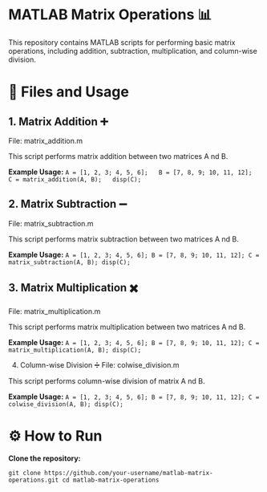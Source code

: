 # MATLAB Matrix Operations 📊
This repository contains MATLAB scripts for performing basic matrix operations, including addition, subtraction, multiplication, and column-wise division.

# 📂 Files and Usage
## 1. Matrix Addition ➕
File: matrix_addition.m

This script performs matrix addition between two matrices A nd B.

**Example Usage:**
`A = [1, 2, 3; 4, 5, 6];  
B = [7, 8, 9; 10, 11, 12];  
C = matrix_addition(A, B);  
disp(C);`

## 2. Matrix Subtraction ➖
File: matrix_subtraction.m

This script performs matrix subtraction between two matrices  A nd B.

**Example Usage:**
`A = [1, 2, 3; 4, 5, 6];
B = [7, 8, 9; 10, 11, 12];
C = matrix_subtraction(A, B);
disp(C);`

## 3. Matrix Multiplication ✖️
File: matrix_multiplication.m

This script performs matrix multiplication between two matrices  A nd B.

**Example Usage:**
`A = [1, 2, 3; 4, 5, 6];
B = [7, 8, 9; 10, 11, 12];
C = matrix_multiplication(A, B);
disp(C);`

4. Column-wise Division ➗
File: colwise_division.m

This script performs column-wise division of matrix  A nd B.

**Example Usage:**
`A = [1, 2, 3; 4, 5, 6];
B = [7, 8, 9; 10, 11, 12];
C = colwise_division(A, B);
disp(C);`

# ⚙️ How to Run
**Clone the repository:**

`git clone https://github.com/your-username/matlab-matrix-operations.git
cd matlab-matrix-operations`
